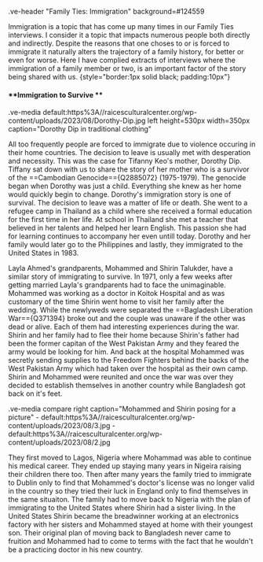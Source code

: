 .ve-header "Family Ties: Immigration" background=#124559

Immigration is a topic that has come up many times in our Family Ties interviews. I consider it a topic that impacts numerous people both directly and indirectly. Despite the reasons that one choses to or is forced to immigrate it naturally alters the trajectory of a family history, for better or even for worse.  Here I have complied extracts of interviews where the immigration of a family member or two, is an important factor of the story being shared with us.
{style="border:1px solid black; padding:10px"}

#### **Immigration to Survive **

.ve-media default:https%3A//raicesculturalcenter.org/wp-content/uploads/2023/08/Dorothy-Dip.jpg left height=530px width=350px caption="Dorothy Dip in traditional clothing"

All too frequently people are forced to immigrate due to violence occuring in their home countries. The decision to leave is usually met with desperation and necessity. This was the case for Tifanny Keo's mother, Dorothy Dip. Tiffany sat down with us to share the story of her mother who is a survivor of the ==Cambodian Genocide=={Q2885072} (1975-1979). The genocide began when Dorothy was just a child. Everything she knew as her home would quickly begin to change. Dorothy's immigration story is one of survival. The decision to leave was a matter of life or death. She went to a refugee camp in Thailand as a child where she received a formal education for the first time in her life. At school in Thailand she met a teacher that believed in her talents and helped her learn English. This passion she had for learning continues to accompany her even untill today. Dorothy and her family would later go to the Philippines and lastly, they immigrated to the United States in 1983.  

Layla Ahmed's grandparents, Mohammed and Shirin Talukder, have a similar story of immigrating to survive. In 1971, only a few weeks after getting married Layla's grandparents had to face the unimaginable. Mohammed was working as a doctor in Koitok Hospital and as was customary of the time Shirin went home to visit her family after the wedding. While the newlyweds were separated the ==Bagladesh Liberation War=={Q371394} broke out and the couple was unaware if the other was dead or alive. Each of them had interesting experiences during the war. Shirin and her family had to flee their home because Shirin's father had been the former capitan of the West Pakistan Army and they feared the army would be looking for him. And back at the hospital Mohammed was secretly sending supplies to the Freedom Fighters behind the backs of the West Pakistan Army which had taken over the hospital as their own camp. Shirin and Mohammed were reunited and once the war was over they decided to establish themselves in another country while Bangladesh got back on it's feet. 
    
.ve-media compare right caption="Mohammed and Shirin posing for a picture"
    - default:https%3A//raicesculturalcenter.org/wp-content/uploads/2023/08/3.jpg
    - default:https%3A//raicesculturalcenter.org/wp-content/uploads/2023/08/2.jpg
   
 
   
    
They first moved to Lagos, Nigeria where Mohammad was able to continue his medical career. They ended up staying many years in Nigeira raising their children there too. Then after many years the family tried to immigrate to Dublin only to find that Mohammed's doctor's license was no longer valid in the country so they tried their luck in England only to find themselves in the same situaiton. The family had to move back to Nigeria with the plan of immigrating to the United States where Shirin had a sister living. In the United States Shirin became the breadwinner working at an electronics factory with her sisters and Mohammed stayed at home with their youngest son. Their original plan of moving back to Bangladesh never came to fruition and Mohammed had to come to terms with the fact that he wouldn't be a practicing doctor in his new country. 


